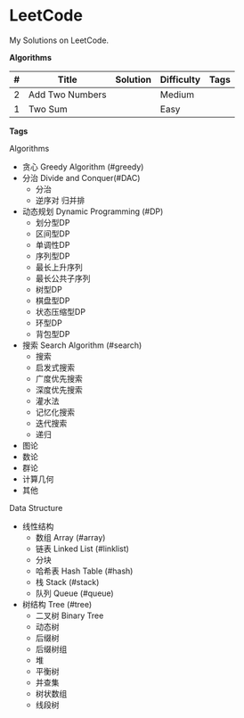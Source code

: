 # LeetCode

My Solutions on LeetCode.

**Algorithms**

| #    | Title           | Solution | Difficulty | Tags |
| ---- | --------------- | -------- | ---------- | ---- |
| 2    | Add Two Numbers |          | Medium     |      |
| 1    | Two Sum         |          | Easy       |      |

**Tags**

Algorithms

- 贪心 Greedy Algorithm (#greedy)
- 分治 Divide and Conquer(#DAC)
  - 分治
  - 逆序对 归并排
- 动态规划 Dynamic Programming (#DP)
  - 划分型DP
  - 区间型DP
  - 单调性DP
  - 序列型DP
  - 最长上升序列
  - 最长公共子序列
  - 树型DP
  - 棋盘型DP
  - 状态压缩型DP
  - 环型DP
  - 背包型DP
- 搜索 Search Algorithm (#search)
  - 搜索
  - 启发式搜索
  - 广度优先搜索
  - 深度优先搜索
  - 灌水法
  - 记忆化搜索
  - 迭代搜索
  - 递归
- 图论
- 数论
- 群论
- 计算几何
- 其他

Data Structure

- 线性结构
  - 数组 Array (#array)
  - 链表 Linked List (#linklist)
  - 分块
  - 哈希表 Hash Table (#hash)
  - 栈 Stack (#stack)
  - 队列 Queue (#queue)
- 树结构 Tree (#tree)
  - 二叉树 Binary Tree 
  - 动态树
  - 后缀树
  - 后缀树组
  - 堆
  - 平衡树
  - 并查集
  - 树状数组
  - 线段树